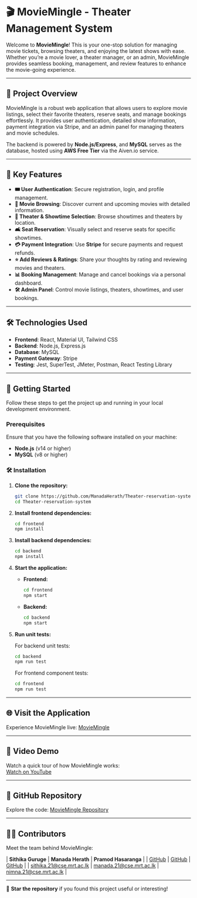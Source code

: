 # 🎬 **MovieMingle** - Theater Management System

Welcome to **MovieMingle**! This is your one-stop solution for managing movie tickets, browsing theaters, and enjoying the latest shows with ease. Whether you’re a movie lover, a theater manager, or an admin, MovieMingle provides seamless booking, management, and review features to enhance the movie-going experience.

---

## 🚀 **Project Overview**

MovieMingle is a robust web application that allows users to explore movie listings, select their favorite theaters, reserve seats, and manage bookings effortlessly. It provides user authentication, detailed show information, payment integration via Stripe, and an admin panel for managing theaters and movie schedules.

The backend is powered by **Node.js/Express**, and **MySQL** serves as the database, hosted using **AWS Free Tier** via the Aiven.io service.

---

## 🌟 **Key Features**

- **🎟️ User Authentication**: Secure registration, login, and profile management.
- **📅 Movie Browsing**: Discover current and upcoming movies with detailed information.
- **🎥 Theater & Showtime Selection**: Browse showtimes and theaters by location.
- **🛋️ Seat Reservation**: Visually select and reserve seats for specific showtimes.
- **💳 Payment Integration**: Use **Stripe** for secure payments and request refunds.
- **⭐ Add Reviews & Ratings**: Share your thoughts by rating and reviewing movies and theaters.
- **📊 Booking Management**: Manage and cancel bookings via a personal dashboard.
- **🛠️ Admin Panel**: Control movie listings, theaters, showtimes, and user bookings.

---

## 🛠️ **Technologies Used**

- **Frontend**: React, Material UI, Tailwind CSS
- **Backend**: Node.js, Express.js
- **Database**: MySQL
- **Payment Gateway**: Stripe
- **Testing**: Jest, SuperTest, JMeter, Postman, React Testing Library

---

## 🚧 **Getting Started**

Follow these steps to get the project up and running in your local development environment.

### Prerequisites

Ensure that you have the following software installed on your machine:

- **Node.js** (v14 or higher)
- **MySQL** (v8 or higher)

### 🛠️ Installation

1. **Clone the repository:**

    ```bash
    git clone https://github.com/ManadaHerath/Theater-reservation-system.git
    cd Theater-reservation-system
    ```

2. **Install frontend dependencies:**

    ```bash
    cd frontend
    npm install
    ```

3. **Install backend dependencies:**

    ```bash
    cd backend
    npm install
    ```

4. **Start the application:**

    - **Frontend:**

      ```bash
      cd frontend
      npm start
      ```

    - **Backend:**

      ```bash
      cd backend
      npm start
      ```

5. **Run unit tests:**

    For backend unit tests:

    ```bash
    cd backend
    npm run test
    ```

    For frontend component tests:

    ```bash
    cd frontend
    npm run test
    ```

---

## 🌐 **Visit the Application**

Experience MovieMingle live: [MovieMingle](https://theater-reservation-system-ebon.vercel.app/)

---

## 🎥 **Video Demo**

Watch a quick tour of how MovieMingle works:  
[Watch on YouTube](https://youtu.be/TSo7IH_k9Gs?si=_926Gy3yFyskGjAV)

---

## 📂 **GitHub Repository**

Explore the code: [MovieMingle Repository](https://github.com/ManadaHerath/Theater-reservation-system.git)

---

## 👨‍💻 **Contributors**

Meet the team behind MovieMingle:

| **Sithika Guruge** | **Manada Herath** | **Pramod Hasaranga** |
| [GitHub](https://github.com/SithikaGuruge) | [GitHub](https://github.com/ManadaHerath) | [GitHub](https://github.com/Hasarangakgnp) |
| sithika.21@cse.mrt.ac.lk | manada.21@cse.mrt.ac.lk | nimna.21@cse.mrt.ac.lk |

---

🌟 **Star the repository** if you found this project useful or interesting!
